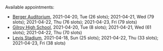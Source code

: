 Available appointments:

* [Berger Auditorium](https://schedulecare.sccgov.org/mychartprd/SignupAndSchedule/EmbeddedSchedule?id=132694&vt=1277&dept=101064003), 2021-04-20, Tue (26 slots); 2021-04-21, Wed (79 slots); 2021-04-22, Thu (76 slots); 2021-04-23, Fri (79 slots)
* [Gilroy High School](https://schedulecare.sccgov.org/mychartprd/SignupAndSchedule/EmbeddedSchedule?id=132980&vt=1277&dept=101064008), 2021-04-20, Tue (8 slots); 2021-04-21, Wed (61 slots); 2021-04-22, Thu (70 slots)
* [Levis Stadium](https://schedulecare.sccgov.org/mychartprd/SignupAndSchedule/EmbeddedSchedule?id=132723&vt=1277&dept=101064004), 2021-04-18, Sun (25 slots); 2021-04-22, Thu (33 slots); 2021-04-23, Fri (38 slots)
